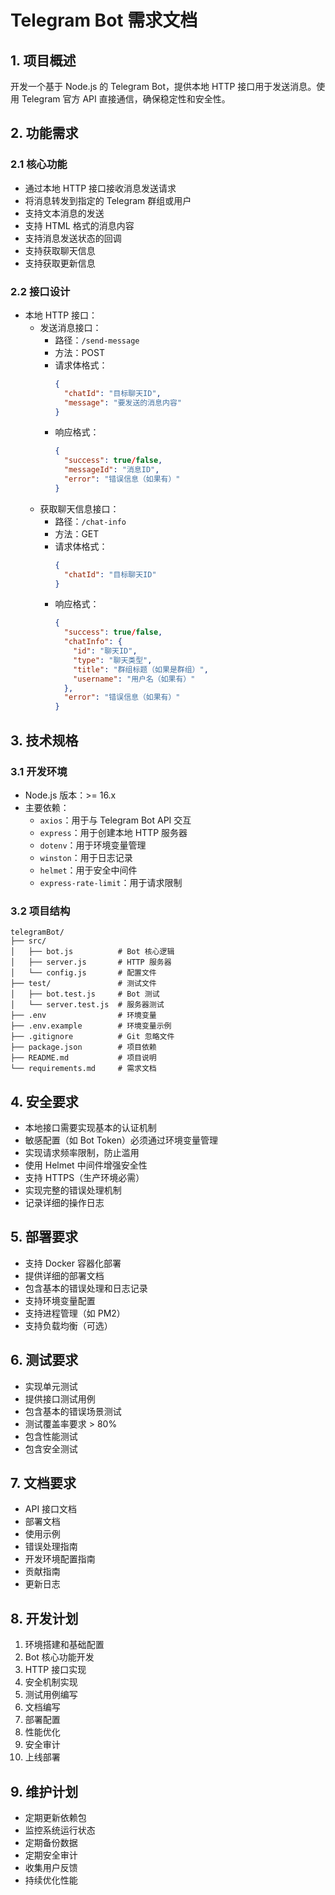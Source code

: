 # Telegram Bot 需求文档

## 1. 项目概述
开发一个基于 Node.js 的 Telegram Bot，提供本地 HTTP 接口用于发送消息。使用 Telegram 官方 API 直接通信，确保稳定性和安全性。

## 2. 功能需求

### 2.1 核心功能
- 通过本地 HTTP 接口接收消息发送请求
- 将消息转发到指定的 Telegram 群组或用户
- 支持文本消息的发送
- 支持 HTML 格式的消息内容
- 支持消息发送状态的回调
- 支持获取聊天信息
- 支持获取更新信息

### 2.2 接口设计
- 本地 HTTP 接口：
  - 发送消息接口：
    - 路径：`/send-message`
    - 方法：POST
    - 请求体格式：
      ```json
      {
        "chatId": "目标聊天ID",
        "message": "要发送的消息内容"
      }
      ```
    - 响应格式：
      ```json
      {
        "success": true/false,
        "messageId": "消息ID",
        "error": "错误信息（如果有）"
      }
      ```
  - 获取聊天信息接口：
    - 路径：`/chat-info`
    - 方法：GET
    - 请求体格式：
      ```json
      {
        "chatId": "目标聊天ID"
      }
      ```
    - 响应格式：
      ```json
      {
        "success": true/false,
        "chatInfo": {
          "id": "聊天ID",
          "type": "聊天类型",
          "title": "群组标题（如果是群组）",
          "username": "用户名（如果有）"
        },
        "error": "错误信息（如果有）"
      }
      ```

## 3. 技术规格

### 3.1 开发环境
- Node.js 版本：>= 16.x
- 主要依赖：
  - `axios`：用于与 Telegram Bot API 交互
  - `express`：用于创建本地 HTTP 服务器
  - `dotenv`：用于环境变量管理
  - `winston`：用于日志记录
  - `helmet`：用于安全中间件
  - `express-rate-limit`：用于请求限制

### 3.2 项目结构
```
telegramBot/
├── src/
│   ├── bot.js          # Bot 核心逻辑
│   ├── server.js       # HTTP 服务器
│   └── config.js       # 配置文件
├── test/               # 测试文件
│   ├── bot.test.js     # Bot 测试
│   └── server.test.js  # 服务器测试
├── .env                # 环境变量
├── .env.example        # 环境变量示例
├── .gitignore          # Git 忽略文件
├── package.json        # 项目依赖
├── README.md           # 项目说明
└── requirements.md     # 需求文档
```

## 4. 安全要求
- 本地接口需要实现基本的认证机制
- 敏感配置（如 Bot Token）必须通过环境变量管理
- 实现请求频率限制，防止滥用
- 使用 Helmet 中间件增强安全性
- 支持 HTTPS（生产环境必需）
- 实现完整的错误处理机制
- 记录详细的操作日志

## 5. 部署要求
- 支持 Docker 容器化部署
- 提供详细的部署文档
- 包含基本的错误处理和日志记录
- 支持环境变量配置
- 支持进程管理（如 PM2）
- 支持负载均衡（可选）

## 6. 测试要求
- 实现单元测试
- 提供接口测试用例
- 包含基本的错误场景测试
- 测试覆盖率要求 > 80%
- 包含性能测试
- 包含安全测试

## 7. 文档要求
- API 接口文档
- 部署文档
- 使用示例
- 错误处理指南
- 开发环境配置指南
- 贡献指南
- 更新日志

## 8. 开发计划
1. 环境搭建和基础配置
2. Bot 核心功能开发
3. HTTP 接口实现
4. 安全机制实现
5. 测试用例编写
6. 文档编写
7. 部署配置
8. 性能优化
9. 安全审计
10. 上线部署

## 9. 维护计划
- 定期更新依赖包
- 监控系统运行状态
- 定期备份数据
- 定期安全审计
- 收集用户反馈
- 持续优化性能 